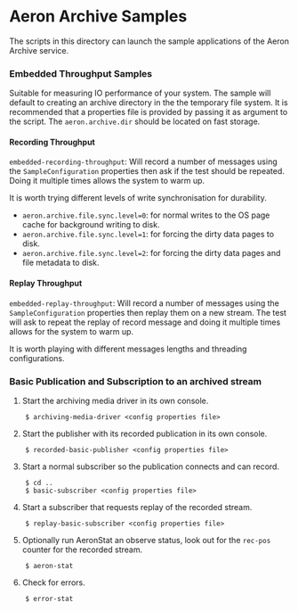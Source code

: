 Aeron Archive Samples
===

The scripts in this directory can launch the sample applications of the Aeron Archive service.

### Embedded Throughput Samples

Suitable for measuring IO performance of your system. The sample will default to creating
an archive directory in the the temporary file system. It is recommended that a properties file is provided
by passing it as argument to the script. The `aeron.archive.dir` should be located on fast storage.

#### Recording Throughput

`embedded-recording-throughput`: Will record a number of messages using the `SampleConfiguration` properties then 
ask if the test should be repeated. Doing it multiple times allows the system to warm up.

It is worth trying different levels of write synchronisation for durability.

- `aeron.archive.file.sync.level=0`: for normal writes to the OS page cache for background writing to disk.
- `aeron.archive.file.sync.level=1`: for forcing the dirty data pages to disk. 
- `aeron.archive.file.sync.level=2`: for forcing the dirty data pages and file metadata to disk. 

#### Replay Throughput

`embedded-replay-throughput`: Will record a number of messages using the `SampleConfiguration` properties then
replay them on a new stream. The test will ask to repeat the replay of record message and doing it multiple times
allows for the system to warm up.

It is worth playing with different messages lengths and threading configurations.

### Basic Publication and Subscription to an archived stream

1. Start the archiving media driver in its own console.

```
    $ archiving-media-driver <config properties file>
```

2. Start the publisher with its recorded publication in its own console.

```
    $ recorded-basic-publisher <config properties file>
```
    

3. Start a normal subscriber so the publication connects and can record.

```
    $ cd ..
    $ basic-subscriber <config properties file>
```

4. Start a subscriber that requests replay of the recorded stream.

```
    $ replay-basic-subscriber <config properties file>
```

5. Optionally run AeronStat an observe status, look out for the `rec-pos` counter for the recorded stream. 
  
```
    $ aeron-stat
```

6. Check for errors.

```
    $ error-stat
```
 